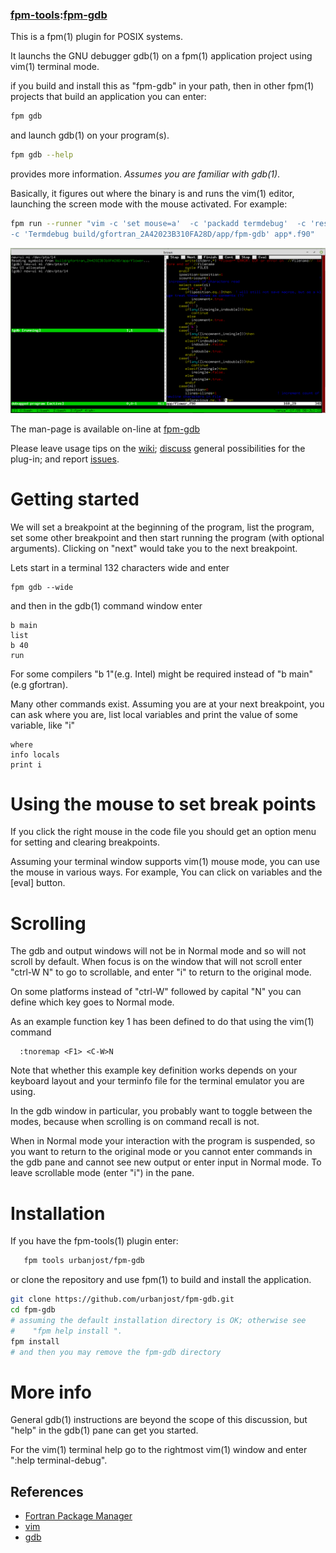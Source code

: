 ### [fpm-tools](https://github.com/search?q="fpm-tools"%20in:topic%20language:fortran):[fpm-gdb](https://urbanjost.github.io/fpm-gdb/fpm-gdb.1.html)

This is a fpm(1) plugin for POSIX systems. 

It launchs the GNU debugger gdb(1) on a fpm(1) application project using vim(1) terminal mode.

if you build and install this as "fpm-gdb" in your path, then in other
fpm(1) projects that build an application you can enter:

```bash
fpm gdb
```
and launch gdb(1) on your program(s). 

```bash
fpm gdb --help
```
provides more information. *Assumes you are familiar with gdb(1)*.

Basically, it figures out where the binary is and runs the vim(1)
editor, launching the screen mode with the mouse activated. For example:
```bash
fpm run --runner "vim -c 'set mouse=a'  -c 'packadd termdebug'  -c 'resize +10' \
-c 'Termdebug build/gfortran_2A42023B310FA28D/app/fpm-gdb' app*.f90"
```
![gdb](docs/images/fpm-gdb.1.gif)

The man-page is available on-line at [fpm-gdb](https://urbanjost.github.io/fpm-gdb/fpm-gdb.1.html)

Please leave usage tips on the [wiki](https://github.com/urbanjost/fpm-gdb/wiki); 
[discuss](https://github.com/urbanjost/fpm-gdb/discussions) general possibilities for the plug-in;
and report [issues](https://github.com/urbanjost/fpm-gdb/issues).


# Getting started
We will set a breakpoint at the beginning of the program, list the
program, set some other breakpoint and then start running the program
(with optional arguments).  Clicking on "next" would take you to the
next breakpoint.

Lets start in a terminal 132 characters wide and enter
```text
fpm gdb --wide 
```
and then in the gdb(1) command window enter
```text
b main
list
b 40
run  
```
For some compilers "b 1"(e.g. Intel) might be required instead of "b
main"(e.g gfortran).

Many other commands exist.  Assuming you are at your next breakpoint,
you can ask where you are, list local variables and print the value of
some variable, like "i"
```text
where
info locals
print i
```
# Using the mouse to set break points
If you click the right mouse in the code file you should get an option
menu for setting and clearing breakpoints.

Assuming your terminal window supports vim(1) mouse mode, you can use the
mouse in various ways. For example, You can click on variables and the
[eval] button.

# Scrolling
The gdb and output windows will not be in Normal mode and so
will not scroll by default. When focus is on the window that will not
scroll enter "ctrl-W N" to go to scrollable, and enter "i" to return
to the original mode.

On some platforms instead of "ctrl-W" followed by capital "N" you can
define which key goes to Normal mode.

As an example function key 1 has been defined to do that using the
vim(1) command 

      :tnoremap <F1> <C-W>N

Note that whether this example key definition works depends on your
keyboard layout and your terminfo file for the terminal emulator you
are using.

In the gdb window in particular, you probably want to toggle between
the modes, because when scrolling is on command recall is not.

When in Normal mode your interaction with the program is suspended, so
you want to return to the original mode or you cannot enter commands in
the gdb pane and cannot see new output or enter input in Normal mode.
To leave scrollable mode (enter "i") in the pane.

# Installation
If you have the fpm-tools(1) plugin enter:
```bash
   fpm tools urbanjost/fpm-gdb
```
or clone the repository and use fpm(1) to build and install the application.
```bash
git clone https://github.com/urbanjost/fpm-gdb.git
cd fpm-gdb
# assuming the default installation directory is OK; otherwise see 
#    "fpm help install ".
fpm install
# and then you may remove the fpm-gdb directory
```

# More info
General gdb(1) instructions are beyond the scope of this discussion, but
"help" in the gdb(1) pane can get you started.

For the vim(1) terminal help go to the rightmost vim(1) window and enter
":help terminal-debug".

## References
   + [Fortran Package Manager](https://github.com/fortran-lang/fpm) 
   + [vim](https://www.vim.org/)
   + [gdb](https://www.sourceware.org/gdb/)
